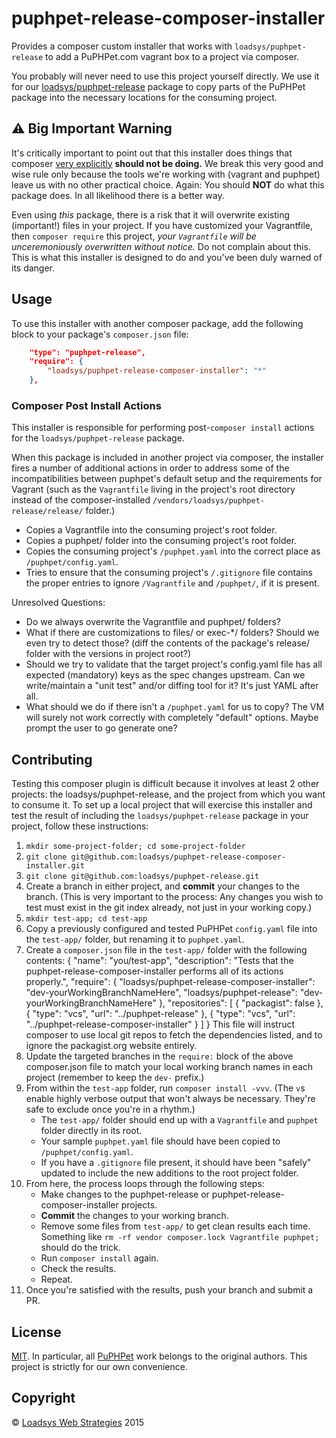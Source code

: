 # puphpet-release-composer-installer

Provides a composer custom installer that works with `loadsys/puphpet-release` to add a PuPHPet.com vagrant box to a project via composer.

You probably will never need to use this project yourself directly. We use it for our [loadsys/puphpet-release](https://github.com/loadsys/puphpet-release) package to copy parts of the PuPHPet package into the necessary locations for the consuming project.


## :warning: Big Important Warning

It's critically important to point out that this installer does things that composer [very explicitly](https://github.com/composer/installers#should-we-allow-dynamic-package-types-or-paths-no) **should not be doing.** We break this very good and wise rule only because the tools we're working with (vagrant and puphpet) leave us with no other practical choice. Again: You should **NOT** do what this package does. In all likelihood there is a better way.

Even using _this_ package, there is a risk that it will overwrite existing (important!) files in your project. If you have customized your Vagrantfile, then `composer require` this project, _your `Vagrantfile` will be unceremoniously overwritten without notice._ Do not complain about this. This is what this installer is designed to do and you've been duly warned of its danger.


## Usage

To use this installer with another composer package, add the following block to your package's `composer.json` file:

```json
    "type": "puphpet-release",
    "require": {
        "loadsys/puphpet-release-composer-installer": "*"
    },
```


### Composer Post Install Actions

This installer is responsible for performing post-`composer install` actions for the `loadsys/puphpet-release` package.

When this package is included in another project via composer, the installer fires a number of additional actions in order to address some of the incompatibilities between puphpet's default setup and the requirements for Vagrant (such as the `Vagrantfile` living in the project's root directory instead of the composer-installed `/vendors/loadsys/puphpet-release/release/` folder.)

* Copies a Vagrantfile into the consuming project's root folder.
* Copies a puphpet/ folder into the consuming project's root folder. 
* Copies the consuming project's `/puphpet.yaml` into the correct place as `/puphpet/config.yaml`.
* Tries to ensure that the consuming project's `/.gitignore` file contains the proper entries to ignore `/Vagrantfile` and `/puphpet/`, if it is present.

Unresolved Questions:

* Do we always overwrite the Vagrantfile and puphpet/ folders?
* What if there are customizations to files/ or exec-*/ folders? Should we even try to detect those? (diff the contents of the package's release/ folder with the versions in project root?)
* Should we try to validate that the target project's config.yaml file has all expected (mandatory) keys as the spec changes upstream. Can we write/maintain a "unit test" and/or diffing tool for it? It's just YAML after all.
* What should we do if there isn't a `/puphpet.yaml` for us to copy? The VM will surely not work correctly with completely "default" options. Maybe prompt the user to go generate one?


## Contributing

Testing this composer plugin is difficult because it involves at least 2 other projects: the loadsys/puphpet-release, and the project from which you want to consume it. To set up a local project that will exercise this installer and test the result of including the `loadsys/puphpet-release` package in your project, follow these instructions:

1. `mkdir some-project-folder; cd some-project-folder`
1. `git clone git@github.com:loadsys/puphpet-release-composer-installer.git`
1. `git clone git@github.com:loadsys/puphpet-release.git`
1. Create a branch in either project, and **commit** your changes to the branch. (This is very important to the process: Any changes you wish to test must exist in the git index already, not just in your working copy.)
1. `mkdir test-app; cd test-app`
1. Copy a previously configured and tested PuPHPet `config.yaml` file into the `test-app/` folder, but renaming it to `puphpet.yaml`.
1. Create a `composer.json` file in the `test-app/` folder with the following contents:
		{
			"name": "you/test-app",
			"description": "Tests that the puphpet-release-composer-installer performs all of its actions properly.",
			"require": {
				"loadsys/puphpet-release-composer-installer": "dev-yourWorkingBranchNameHere",
				"loadsys/puphpet-release": "dev-yourWorkingBranchNameHere"
			},
			"repositories": [
				{
					"packagist": false
				},
				{
					"type": "vcs",
					"url": "../puphpet-release"
				},
				{
					"type": "vcs",
					"url": "../puphpet-release-composer-installer"
				}
			]
		}
	This file will instruct composer to use local git repos to fetch the dependencies listed, and to ignore the packagist.org website entirely.
1. Update the targeted branches in the `require:` block of the above composer.json file to match your local working branch names in each project (remember to keep the `dev-` prefix.)
1. From within the `test-app` folder, run `composer install -vvv`. (The `v`s enable highly verbose output that won't always be necessary. They're safe to exclude once you're in a rhythm.)
	* The `test-app/` folder should end up with a `Vagrantfile` and `puphpet` folder directly in its root.
	* Your sample `puphpet.yaml` file should have been copied to `/puphpet/config.yaml`.
	* If you have a `.gitignore` file present, it should have been "safely" updated to include the new additions to the root project folder.
1. From here, the process loops through the following steps:
	* Make changes to the puphpet-release or puphpet-release-composer-installer projects.
	* **Commit** the changes to your working branch.
	* Remove some files from `test-app/` to get clean results each time. Something like `rm -rf vendor composer.lock Vagrantfile puphpet;` should do the trick.
	* Run `composer install` again.
	* Check the results.
	* Repeat.
1. Once you're satisfied with the results, push your branch and submit a PR.


## License

[MIT](https://github.com/loadsys/puphpet-release/blob/master/LICENSE). In particular, all [PuPHPet](http://puphpet.com) work belongs to the original authors. This project is strictly for our own convenience.


## Copyright

&copy; [Loadsys Web Strategies](http://loadsys.com) 2015
